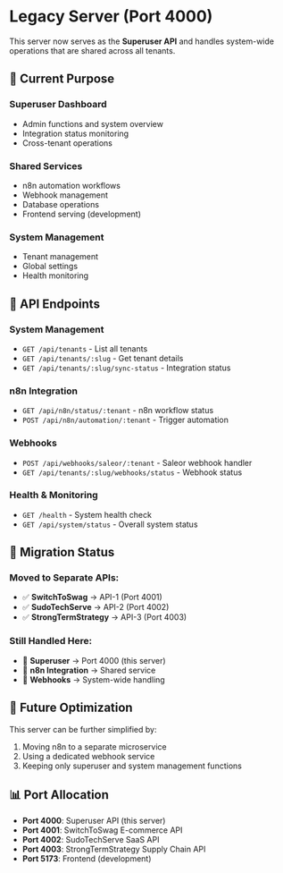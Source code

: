 # Legacy Server (Port 4000)

This server now serves as the **Superuser API** and handles system-wide operations that are shared across all tenants.

## 🎯 Current Purpose

### **Superuser Dashboard**

- Admin functions and system overview
- Integration status monitoring
- Cross-tenant operations

### **Shared Services**

- n8n automation workflows
- Webhook management
- Database operations
- Frontend serving (development)

### **System Management**

- Tenant management
- Global settings
- Health monitoring

## 📡 API Endpoints

### **System Management**

- `GET /api/tenants` - List all tenants
- `GET /api/tenants/:slug` - Get tenant details
- `GET /api/tenants/:slug/sync-status` - Integration status

### **n8n Integration**

- `GET /api/n8n/status/:tenant` - n8n workflow status
- `POST /api/n8n/automation/:tenant` - Trigger automation

### **Webhooks**

- `POST /api/webhooks/saleor/:tenant` - Saleor webhook handler
- `GET /api/tenants/:slug/webhooks/status` - Webhook status

### **Health & Monitoring**

- `GET /health` - System health check
- `GET /api/system/status` - Overall system status

## 🔄 Migration Status

### **Moved to Separate APIs:**

- ✅ **SwitchToSwag** → API-1 (Port 4001)
- ✅ **SudoTechServe** → API-2 (Port 4002)
- ✅ **StrongTermStrategy** → API-3 (Port 4003)

### **Still Handled Here:**

- 🔄 **Superuser** → Port 4000 (this server)
- 🔄 **n8n Integration** → Shared service
- 🔄 **Webhooks** → System-wide handling

## 🚀 Future Optimization

This server can be further simplified by:

1. Moving n8n to a separate microservice
2. Using a dedicated webhook service
3. Keeping only superuser and system management functions

## 📊 Port Allocation

- **Port 4000**: Superuser API (this server)
- **Port 4001**: SwitchToSwag E-commerce API
- **Port 4002**: SudoTechServe SaaS API
- **Port 4003**: StrongTermStrategy Supply Chain API
- **Port 5173**: Frontend (development)
